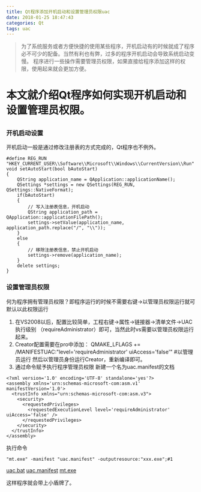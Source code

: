 ```yaml
---
title: Qt程序添加开机启动和设置管理员权限uac
date: 2018-01-25 18:47:43
categories: Qt
tags: uac
---
```


> 为了系统服务或者方便快捷的使用某些程序，开机启动有的时候就成了程序必不可少的配备。当然有利也有弊，过多的程序开机启动会导致系统启动变慢。
> 程序进行一些操作需要管理员权限，如果直接给程序添加这样的权限，使用起来就会更加方便。

<!--more-->

# 本文就介绍Qt程序如何实现开机启动和设置管理员权限。

## 
### 开机启动设置
开机启动一般是通过修改注册表的方式完成的，Qt程序也不例外。
```
#define REG_RUN "HKEY_CURRENT_USER\\Software\\Microsoft\\Windows\\CurrentVersion\\Run"
void setAutoStart(bool bAutoStart)
{
    QString application_name = QApplication::applicationName();
    QSettings *settings = new QSettings(REG_RUN, QSettings::NativeFormat); 
    if(bAutoStart)
    {
		// 写入注册表信息，开机启动
        QString application_path = QApplication::applicationFilePath();
        settings->setValue(application_name, application_path.replace("/", "\\"));
    }
    else
    {
		// 移除注册表信息，禁止开机启动
        settings->remove(application_name);
    }
    delete settings;
}
```

### 设置管理员权限
何为程序拥有管理员权限？即程序运行的时候不需要右键->以管理员权限运行就可默认以此权限运行
1. 在VS2008以后，配置比较简单，工程右键->属性->链接器->清单文件->UAC执行级别
（requireAdministrator）即可，当然此时vs需要以管理员权限运行起来。
2. Creator配置需要在pro中添加：
QMAKE_LFLAGS += /MANIFESTUAC:\"level=\'requireAdministrator\' uiAccess=\'false\'\" #以管理员运行
然后以管理员身份运行Creator，重新编译即可。
3. 通过命令赋予执行程序管理员权限
新建一个名为uac.manifest的文档
```
<?xml version='1.0' encoding='UTF-8' standalone='yes'?>  
<assembly xmlns='urn:schemas-microsoft-com:asm.v1' manifestVersion='1.0'>  
  <trustInfo xmlns="urn:schemas-microsoft-com:asm.v3">  
    <security>  
      <requestedPrivileges>  
        <requestedExecutionLevel level='requireAdministrator' uiAccess='false' />  
      </requestedPrivileges>  
    </security>  
  </trustInfo>  
</assembly>
```
执行命令
```
"mt.exe" -manifest "uac.manifest" -outputresource:"xxx.exe";#1
```
[uac.bat](http://ougipk3bp.bkt.clouddn.com/uac.bat "uac.bat")
[uac.manifest](http://ougipk3bp.bkt.clouddn.com/uac.manifest "uac.manifest")
[mt.exe](http://ougipk3bp.bkt.clouddn.com/mt.exe)

这样程序就会带上小盾牌了。